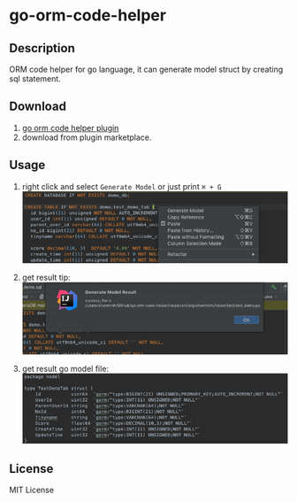 # go-orm-code-helper

## Description

ORM code helper for go language, it can generate model struct by creating sql statement.

## Download

1. [go orm code helper plugin](https://plugins.jetbrains.com/plugin/13476-go-orm-code-helper/)
2. download from plugin marketplace.


## Usage


1. right click and select `Generate Model` or just print `⌘ + G` 
![](pic/generate.png)

2. get result tip:
![](pic/tip.png)

3. get result go model file: 
![](pic/result.png)

## License

MIT License